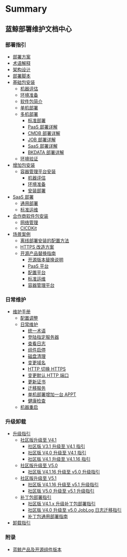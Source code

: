 # Summary

## 蓝鲸部署维护文档中心

### 部署指引

* [部署方案](README.md)
* [术语解释](术语解释/GLOSSARY.md)
* [架构设计](部署脚本/architecture.md)
* [部署脚本](部署脚本/intro.md)
* [基础包安装]()
    * [机器评估](基础包安装/机器评估/evaluate.md)
    * [环境准备](基础包安装/环境准备/get_ready.md)
    * [软件包简介](基础包安装/软件包简介/src_overview.md)
    * [单机部署](基础包安装/单机部署/install_on_single_host.md)
    * [多机部署]()
        * [标准部署](基础包安装/多机部署/quick_install.md)
        * [PaaS 部署详解](基础包安装/多机部署/install_paas.md)
        * [CMDB 部署详解](基础包安装/多机部署/install_cmdb.md)
        * [JOB 部署详解](基础包安装/多机部署/install_job.md)
        * [SaaS 部署详解](基础包安装/多机部署/install_app_mgr.md)
        * [BKDATA 部署详解](基础包安装/多机部署/install_bkdata.md)
    * [环境验证](基础包安装/环境验证/check.md)
* [增加包安装]()
    * [容器管理平台安装]()
        * [机器评估](增强包安装/机器评估/bcs_evaluate.md)
        * [环境准备](增强包安装/环境准备/bcs_envprepare.md)
        * [安装部署](增强包安装/部署安装/bcs_install.md)
* [SaaS 部署]()
    * [通用部署](SaaS部署/通用部署/saasdeploy.md)
    * [标准运维](SaaS部署/标准运维/sops_install.md)
* [合作商软件包安装]()
    * [网络管理](合作方软件包安装/网络管理/net_man.md)
    * [CICDKit](合作方软件包安装/CICDKit/CICDKit.md)
* [场景案例]()
    * [离线部署安装的配置方法](场景案例/离线部署/offline_setup.md)
    * [HTTPS 改造方案](场景案例/https改造方案/guide_converting_site_http_https.md)
    * [开源产品替换指南]()
        * [开源版本替换说明](场景案例/开源产品替换/opensource_readme.md)
        * [PaaS 平台](场景案例/开源产品替换/Paas平台/replace_paas_with_opensource_version.md)
        * [配置平台](场景案例/开源产品替换/配置平台/replace_cmdb_with_opensource_version.md)
        * [标准运维](场景案例/开源产品替换/标准运维/replace_sops_with_opensource_version.md)
        * [容器管理平台](场景案例/开源产品替换/容器平台/bcs_opensource.md)

### 日常维护
* [维护手册]()
    * [配置调整](维护手册/配置维护/configuration.md)
    * [日常维护]()
        * [统一术语](维护手册/日常维护/maintain.md)
        * [登陆指定服务器](维护手册/日常维护/login_srv.md)
        * [查看日志](维护手册/日常维护/logs.md)
        * [组件启停](维护手册/日常维护/start_stop.md)
        * [磁盘清理](维护手册/日常维护/disk_clean.md)
        * [变更域名](维护手册/日常维护/change_domain.md)
        * [HTTP 切换 HTTPS](维护手册/日常维护/convert_https.md)
        * [变更默认 HTTP 端口](维护手册/日常维护/change_http_port.md)
        * [更新证书](维护手册/日常维护/update_cert.md)
        * [迁移服务](维护手册/日常维护/migrate_module.md)
        * [单机部署增加一台 APPT](维护手册/日常维护/add_appt.md)
        * [健康检查](维护手册/日常维护/health_check.md)
    * [机器重启](维护手册/日常维护/host_reboot.md)

### 升级卸载

* [升级指引]()
    * [社区版升级至 V4.1]()
        * [社区版 V3.1 升级至 V4.1 指引](升级指引/update2V4.1/cev31_v41.md)
        * [社区版 V4.0 升级至 V4.1 指引](升级指引/update2V4.1/cev40_v41.md)
        * [社区版 V4.1 升级至 V4.1.16 指引](升级指引/update2V4.1/cev41_v41.x.md)
    * [社区版升级至 V5.0]()
        * [社区版 V4.1.16 升级至 v5.0 升级指引](升级指引/update2V5.0/cev416_v50.md)
    * [社区版升级至 V5.1]()
        * [社区版 V4.1.16 升级至 v5.1 升级指引](升级指引/update2V5.1/cev416_v51.md)
        * [社区版 V5.0 升级至 v5.1 升级指引](升级指引/update2V5.1/ce5.0update5.1.md)
    * [补丁包部署指引]()
        * [社区版 V4.1.x 升级补丁包部署指引](升级指引/update_patch/patch_update.md)
        * [社区版 V4.0 升级至 v5.0 JobLog 日志迁移指引](升级指引/update_patch/JobLog.md)
        * [补丁包通用部署指南](升级指引/update_patch/upgrade.md)
* [卸载指引](卸载指引/uninstall.md)

### 附录
* [蓝鲸产品及开源组件版本](附录/开源组件版本/version.md)

